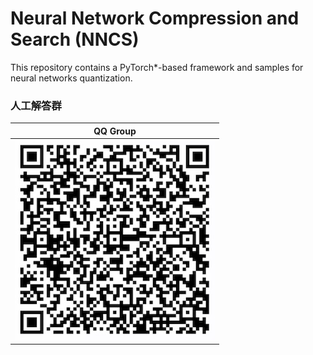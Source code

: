 # Neural Network Compression and Search (NNCS)

This repository contains a PyTorch\*-based framework and samples for neural networks quantization.


### 人工解答群

| QQ Group |
| :----:|
| ![QQGroup](assets/QQGroup.jpg) |
